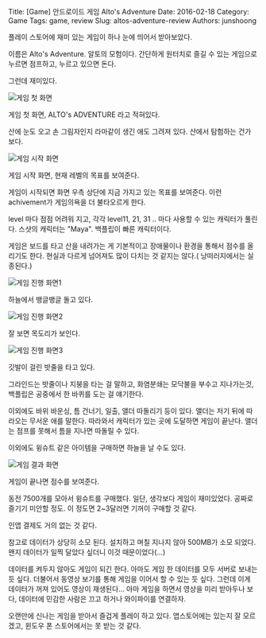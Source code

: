 Title: [Game] 안드로이드 게임 Alto's Adventure
Date: 2016-02-18
Category: Game
Tags: game, review
Slug: altos-adventure-review
Authors: junshoong

플레이 스토어에 재미 있는 게임이 하나 눈에 띄어서 받아보았다.

이름은 Alto's Adventure. 알토의 모험이다. 간단하게 원터치로 즐길 수 있는 게임으로 누르면 점프하고, 누르고 있으면 돈다.


그런데 재미있다.

![게임 첫 화면](/images/2016-02-18/alto01.png)


게임 첫 화면, ALTO's ADVENTURE 라고 적혀있다.


산에 눈도 오고 손 그림자인지 라마같이 생긴 애도 그려져 있다. 산에서 탐험하는 건가 보다.


![게임 시작 화면](/images/2016-02-18/alto02.png)

게임 시작 화면, 현재 레벨의 목표를 보여준다.


게임이 시작되면 화면 우측 상단에 지금 가지고 있는 목표를 보여준다. 이런 achivement가 게임의욕을 더 불타오르게 한다.

level 마다 점점 어려워 지고, 각각 level11, 21, 31 .. 마다 사용할 수 있는 캐릭터가 풀린다. 스샷의 캐릭터는 "Maya". 백플립이 빠른 캐릭터이다.


게임은 보드를 타고 산을 내려가는 게 기본적이고 장애물이나 환경을 통해서 점수를 올리기도 한다. 현실과 다르게 넘어져도 많이 다치는 것 같지는 않다.( 낭떠러지에서는 실종된다.)

![게임 진행 화면1](/images/2016-02-18/alto03.png)

하늘에서 뱅글뱅글 돌고 있다.

![게임 진행 화면2](/images/2016-02-18/alto04.png)

잘 보면 목도리가 보인다.


![게임 진행 화면3](/images/2016-02-18/alto05.png)

깃발이 걸린 밧줄을 타고 있다.


그라인드는 밧줄이나 지붕을 타는 걸 말하고, 화염분쇄는 모닥불을 부수고 지나가는것, 백플립은 공중에서 한 바퀴를 도는 걸 얘기한다.

이외에도 바위 바운싱, 틈 건너기, 일출, 앨더 따돌리기 등이 있다. 앨더는 저기 뒤에 따라오는 무서운 애를 말한다. 따라와서 캐릭터가 있는 곳에 도달하면 게임이 끝난다. 앨더는 점프를 못해서 틈을 지나면 따돌릴 수 있다.


이외에도 윙슈트 같은 아이템을 구매하면 하늘을 날 수도 있다.


![게임 결과 화면](/images/2016-02-18/alto06.png)

게임이 끝나면 점수를 보여준다.



동전 7500개를 모아서 윙슈트를 구매했다. 일단, 생각보다 게임이 재미있었다. 공짜로 즐기기 미안할 정도. 이 정도면 2~3달러면 기꺼이 구매할 것 같다.

인앱 결제도 거의 없는 것 같다.


참고로 데이터가 상당히 소모 된다. 설치하고 며칠 지나지 않아 500MB가 소모 되었다. 왠지 데이터가 일찍 달았다 싶더니 이것 때문이었다(...)

데이터를 켜두지 않아도 게임이 되긴 한다. 아마도 게임 한 데이터를 모두 서버로 보내는 듯 싶다. 더불어서 동영상 보기를 통해 게임을 이어서 할 수 있는 듯 싶다. 그런데 이게 데이터가 꺼져 있어도 영상이 재생된다... 아마 게임을 하면서 영상을 미리 받아두나 보다, 데이터에 민감한 사람은 끄고 하거나 와이파이를 연결하자.


오랜만에 신나는 게임을 받아서 즐겁게 플레이 하고 있다. 앱스토어에는 있는지 잘 모르겠고, 윈도우 폰 스토어에서는 못 받는 것 같다.
